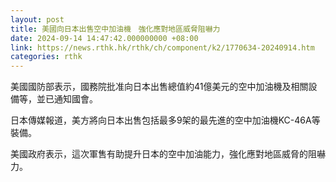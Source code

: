 ```yaml
---
layout: post
title: 美國向日本出售空中加油機　強化應對地區威脅阻嚇力
date: 2024-09-14 14:47:42.000000000 +08:00
link: https://news.rthk.hk/rthk/ch/component/k2/1770634-20240914.htm
categories: rthk
---
```


美國國防部表示，國務院批准向日本出售總值約41億美元的空中加油機及相關設備等，並已通知國會。

日本傳媒報道，美方將向日本出售包括最多9架的最先進的空中加油機KC-46A等裝備。

美國政府表示，這次軍售有助提升日本的空中加油能力，強化應對地區威脅的阻嚇力。
